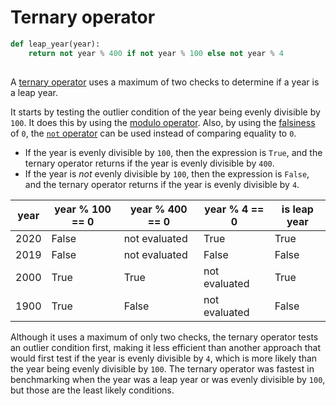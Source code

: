 # Ternary operator

```python
def leap_year(year):
    return not year % 400 if not year % 100 else not year % 4
    
```

A [ternary operator][ternary-operator] uses a maximum of two checks to determine if a year is a leap year.

It starts by testing the outlier condition of the year being evenly divisible by `100`.
It does this by using the [modulo operator][modulo-operator].
Also, by using the [falsiness][falsiness] of `0`, the [`not` operator][not-operator] can be used instead of comparing equality to `0`.

- If the year is evenly divisible by `100`, then the expression is `True`, and the ternary operator returns if the year is evenly divisible by `400`.
- If the year is _not_ evenly divisible by `100`, then the expression is `False`, and the ternary operator returns if the year is evenly divisible by `4`.

| year | year % 100 == 0 | year % 400 == 0 | year % 4 == 0  | is leap year |
| ---- | --------------- | --------------- | -------------- | ------------ |
| 2020 |           False |   not evaluated |           True |        True  |
| 2019 |           False |   not evaluated |          False |       False  |
| 2000 |           True  |            True |  not evaluated |        True  |
| 1900 |           True  |           False |  not evaluated |        False |

Although it uses a maximum of only two checks, the ternary operator tests an outlier condition first,
making it less efficient than another approach that would first test if the year is evenly divisible by `4`,
which is more likely than the year being evenly divisible by `100`.
The ternary operator was fastest in benchmarking when the year was a leap year or was evenly divisible by `100`,
but those are the least likely conditions.

[ternary-operator]: https://www.pythontutorial.net/python-basics/python-ternary-operator/
[modulo-operator]: https://realpython.com/python-modulo-operator/
[falsiness]: https://www.pythontutorial.net/python-basics/python-boolean/
[not-operator]: https://realpython.com/python-not-operator/
